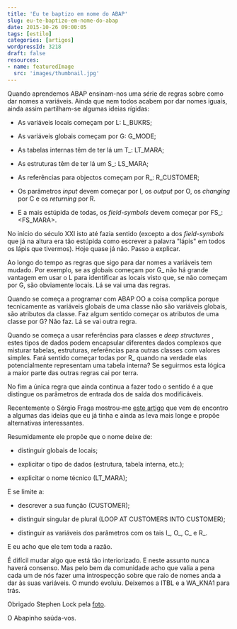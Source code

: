 ```yaml
---
title: 'Eu te baptizo em nome do ABAP'
slug: eu-te-baptizo-em-nome-do-abap
date: 2015-10-26 09:00:05
tags: [estilo]
categories: [artigos]
wordpressId: 3218
draft: false
resources:
- name: featuredImage
  src: 'images/thumbnail.jpg'
---
```

Quando aprendemos ABAP ensinam-nos uma série de regras sobre como dar nomes a variáveis. Ainda que nem todos acabem por dar nomes iguais, ainda assim partilham-se algumas ideias rígidas:

  * As variáveis locais começam por L: L_BUKRS;

  * As variáveis globais começam por G: G_MODE;

  * As tabelas internas têm de ter lá um T_: LT_MARA;

  * As estruturas têm de ter lá um S_: LS_MARA;

  * As referências para objectos começam por R_: R_CUSTOMER;

  * Os parâmetros _input_ devem começar por I, os _output_ por O, os _changing_ por C e os _returning_ por R.

  * E a mais estúpida de todas, os _field-symbols_ devem começar por FS_: <FS_MARA>.

No início do século XXI isto até fazia sentido (excepto a dos _field-symbols_ que já na altura era tão estúpida como escrever a palavra "lápis" em todos os lápis que tivermos). Hoje quase já não. Passo a explicar.
<!--more-->

Ao longo do tempo as regras que sigo para dar nomes a variáveis tem mudado. Por exemplo, se as globais começam por G_ não há grande vantagem em usar o L para identificar as locais visto que, se não começam por G, são obviamente locais. Lá se vai uma das regras.

Quando se começa a programar com ABAP OO a coisa complica porque tecnicamente as variáveis globais de uma classe não são variáveis globais, são atributos da classe. Faz algum sentido começar os atributos de uma classe por G? Não faz. Lá se vai outra regra.

Quando se começa a usar referências para classes e _deep structures_ , estes tipos de dados podem encapsular diferentes dados complexos que misturar tabelas, estruturas, referências para outras classes com valores simples. Fará sentido começar todas por R_ quando na verdade elas potencialmente representam uma tabela interna? Se seguirmos esta lógica a maior parte das outras regras cai por terra.

No fim a única regra que ainda continua a fazer todo o sentido é a que distingue os parâmetros de entrada dos de saída dos modificáveis.

Recentemente o Sérgio Fraga mostrou-me [este artigo][1] que vem de encontro a algumas das ideias que eu já tinha e ainda as leva mais longe e propõe alternativas interessantes.

Resumidamente ele propõe que o nome deixe de:

  * distinguir globais de locais;

  * explicitar o tipo de dados (estrutura, tabela interna, etc.);

  * explicitar o nome técnico (LT_MARA);

E se limite a:

  * descrever a sua função (CUSTOMER);

  * distinguir singular de plural (LOOP AT CUSTOMERS INTO CUSTOMER);

  * distinguir as variáveis dos parâmetros com os tais I_, O_, C_ e R_.

E eu acho que ele tem toda a razão.

É difícil mudar algo que está tão interiorizado. E neste assunto nunca haverá consenso. Mas pelo bem da comunidade acho que valia a pena cada um de nós fazer uma introspecção sobre que raio de nomes anda a dar às suas variáveis. O mundo evoluiu. Deixemos a ITBL e a WA_KNA1 para trás.

Obrigado Stephen Lock pela [foto][2].

O Abapinho saúda-vos.

   [1]: http://scn.sap.com/community/abap/blog/2015/09/22/hungarian-beginners-course--a-polemic-scripture-against-hungarian-notation
   [2]: https://www.flickr.com/photos/stephendl/2212818035

